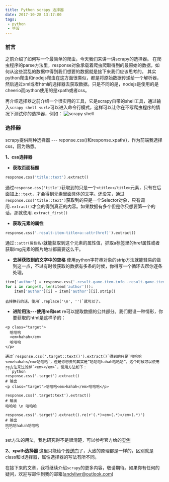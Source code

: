 ```yaml
---
title: Python scrapy 选择器
date: 2017-10-28 13:17:00
tags:
 - python
 - 毕设
---
```


### 前言
之前介绍了如何写一个最简单的爬虫，今天我们来讲一讲scrapy的选择器。 在爬虫程序的parse方法里，response对象承载着爬虫爬取得到的最原始的数据，如何从这些混乱的数据中得到我们想要的数据就是接下来我们应该思考的。
其实python爬虫和nodejs爬虫在这方面很类似，都是将原始数据传递给一个解析器，然后通过xml或者html的选择器去获取数据。只是不同的是，nodejs是使用的是cheerio而python使用的是xpath或者css。

再介绍选择器之前介绍一个很实用的工具，它是scrapy自带的shell工具，通过输入`scrapy shell <url>`可以进入命令行模式，这样可以让你在不写爬虫程序的情况下测试你的选择器，例如：
![scrapy shell](http://ouizhbgin.bkt.clouddn.com/blog/2017/10/28/scrapy_shell.png)

### 选择器
scrapy提供两种选择器 --- reponse.css()和response.xpath()，作为前端我选择css，因为熟悉。

**1、css选择器**
+ **获取页面标题**
```python
response.css('title::text').extract()
```
通过`response.css('title')`获取到的只是一个`<title></title>`元素，只有在后面加上`::text`，才会得到元素里面具体的文字。还没完，通过`response.css('title::text')`获取到的只是一个Selector对象，只有调用`.extract()`才会的得到真正的内容。如果数据有多个但是你只想要第一个的话，那就使用`.extract_first()`
+ **获取元素的属性**
```python
response.css('.result-item-title>a::attr(href)').extract()
```
通过`::attr(属性名)`就能获取到这个元素的属性值，抓取a标签里的href属性或者获取img元素的图片地址都需要这么干。

+ **去掉获取到的文字中的空格**
使用python字符串对象的strip方法就能轻易的做到这一点，不过有时候获取的数据有多条的时候，你得写一个循环去帮你逐条处理。
```python
item['author'] = response.css('.result-game-item-info .result-game-item-info-tag:nth-child(1)>a::text').extract()
for i in range(0, len(item['author'])):
    item['author'][i] = item['author'][i].strip()
```
    去掉换行的话，使用`.replace('\n', '')`就可以了。

+ **进阶用法---使用re和set**
re可以提取数据的公共部分。我们假设一种情形，你要获取的html是这样子的：
```
<p class="target">
  哈哈哈
  <em>hahah</em>
  哈哈哈
</p>
```
    通过`response.css('.target::text()').extract()`得到的只是`哈哈哈<em>hahah</em>哈哈哈`，但是你想要的其实是“哈哈哈hahah哈哈哈”，这个时候可以使用re方法来过滤掉`<em></em>`，使用方法如下：
    ```python
    response.css('.target').extract()
    # 输出
    <p class="target">哈哈哈<em>hahah</em>哈哈哈</p>

    response.css('.target:text').extract()
    # 输出
    哈哈哈 \n 哈哈哈

    response.css('.target').extract().re(r'(.*)<em>(.*)</em>(.*)')
    # 输出
    哈哈哈hahah哈哈哈
    ```
set方法的用法，我也研究得不是很清楚，可以参考官方给的[实例](https://docs.scrapy.org/en/latest/topics/selectors.html#set-operations)

**2、xpath选择器**
这里只能给个[传送门](https://docs.scrapy.org/en/latest/topics/selectors.html)了，大致的原理都是一样的，区别就是class和id选择器，属性选择器的写法有所不同。

在接下来的文章，我将继续介绍`scrapy`的更多内容，敬请期待。如果你有任何的疑问，欢迎写邮件到我的邮箱(andyliwr@outlook.com)